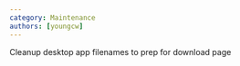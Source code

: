 ```yaml
---
category: Maintenance
authors: [youngcw]
---
```


Cleanup desktop app filenames to prep for download page
